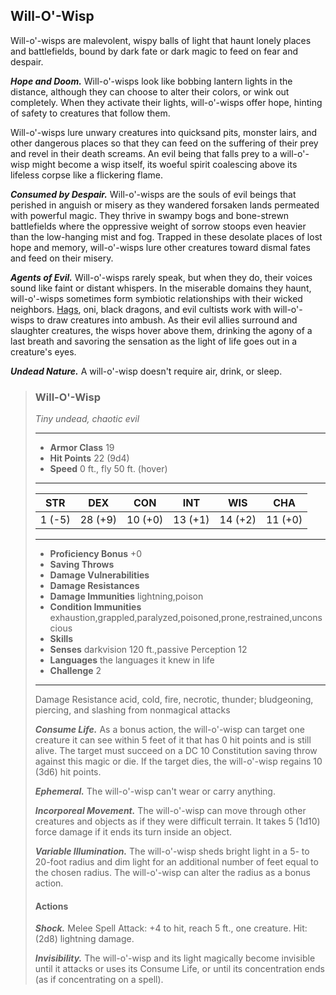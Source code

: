 ## Will-O'-Wisp
Will-o'-wisps are malevolent, wispy balls of light that haunt lonely places and battlefields, bound by dark fate or dark magic to feed on fear and despair.

***Hope and Doom.*** Will-o'-wisps look like bobbing lantern lights in the distance, although they can choose to alter their colors, or wink out completely. When they activate their lights, will-o'-wisps offer hope, hinting of safety to creatures that follow them.

Will-o'-wisps lure unwary creatures into quicksand pits, monster lairs, and other dangerous places so that they can feed on the suffering of their prey and revel in their death screams. An evil being that falls prey to a will-o'-wisp might become a wisp itself, its woeful spirit coalescing above its lifeless corpse like a flickering flame.

***Consumed by Despair.*** Will-o'-wisps are the souls of evil beings that perished in anguish or misery as they wandered forsaken lands permeated with powerful magic. They thrive in swampy bogs and bone-strewn battlefields where the oppressive weight of sorrow stoops even heavier than the low-hanging mist and fog. Trapped in these desolate places of lost hope and memory, will-o'-wisps lure other creatures toward dismal fates and feed on their misery.

***Agents of Evil.*** Will-o'-wisps rarely speak, but when they do, their voices sound like faint or distant whispers. In the miserable domains they haunt, will-o'-wisps sometimes form symbiotic relationships with their wicked neighbors. [Hags](Hag.md), oni, black dragons, and evil cultists work with will-o'-wisps to draw creatures into ambush. As their evil allies surround and slaughter creatures, the wisps hover above them, drinking the agony of a last breath and savoring the sensation as the light of life goes out in a creature's eyes.

***Undead Nature.*** A will-o'-wisp doesn't require air, drink, or sleep.

>### Will-O'-Wisp
>*Tiny undead, chaotic evil*
>___
>- **Armor Class** 19
>- **Hit Points** 22 (9d4)
>- **Speed** 0 ft., fly 50 ft. (hover)
>___
>|**STR**|**DEX**|**CON**|**INT**|**WIS**|**CHA**|
>|:---:|:---:|:---:|:---:|:---:|:---:|
>|1 (-5)|28 (+9)|10 (+0)|13 (+1)|14 (+2)|11 (+0)|
>
>___
>- **Proficiency Bonus** +0
>- **Saving Throws** 
>- **Damage Vulnerabilities** 
>- **Damage Resistances** 
>- **Damage Immunities** lightning,poison
>- **Condition Immunities** exhaustion,grappled,paralyzed,poisoned,prone,restrained,unconscious
>- **Skills** 
>- **Senses** darkvision 120 ft.,passive Perception 12
>- **Languages** the languages it knew in life
>- **Challenge** 2
>___
>Damage Resistance acid, cold, fire, necrotic, thunder; bludgeoning, piercing, and slashing from nonmagical attacks
>
>***Consume Life.*** As a bonus action, the will-o'-wisp can target one creature it can see within 5 feet of it that has 0 hit points and is still alive. The target must succeed on a DC 10 Constitution saving throw against this magic or die. If the target dies, the will-o'-wisp regains 10 (3d6) hit points.
>
>***Ephemeral.*** The will-o'-wisp can't wear or carry anything.
>
>***Incorporeal Movement.*** The will-o'-wisp can move through other creatures and objects as if they were difficult terrain. It takes 5 (1d10) force damage if it ends its turn inside an object.
>
>***Variable Illumination.*** The will-o'-wisp sheds bright light in a 5- to 20-foot radius and dim light for an additional number of feet equal to the chosen radius. The will-o'-wisp can alter the radius as a bonus action.
>
>#### Actions
>***Shock.*** Melee Spell Attack: +4 to hit, reach 5 ft., one creature. Hit: (2d8) lightning damage.
>
>***Invisibility.*** The will-o'-wisp and its light magically become invisible until it attacks or uses its Consume Life, or until its concentration ends (as if concentrating on a spell).
>
